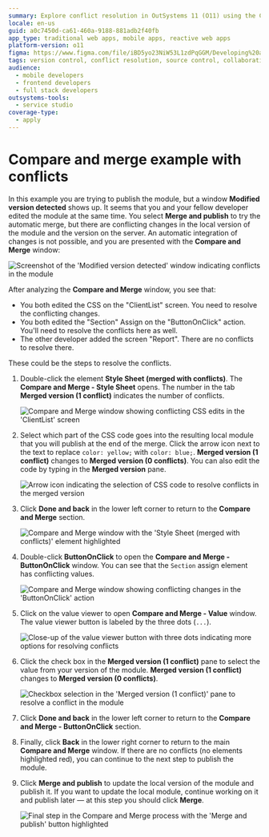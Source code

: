 ```yaml
---
summary: Explore conflict resolution in OutSystems 11 (O11) using the Compare and Merge feature for simultaneous module edits.
locale: en-us
guid: a0c7450d-ca61-460a-9188-881adb2f40fb
app_type: traditional web apps, mobile apps, reactive web apps
platform-version: o11
figma: https://www.figma.com/file/iBD5yo23NiW53L1zdPqGGM/Developing%20an%20Application?node-id=280:147
tags: version control, conflict resolution, source control, collaboration, development best practices
audience:
  - mobile developers
  - frontend developers
  - full stack developers
outsystems-tools:
  - service studio
coverage-type:
  - apply
---
```


# Compare and merge example with conflicts

In this example you are trying to publish the module, but a window **Modified version detected** shows up. It seems that you and your fellow developer edited the module at the same time. You select **Merge and publish** to try the automatic merge, but there are conflicting changes in the local version of the module and the version on the server. An automatic integration of changes is not possible, and you are presented with the **Compare and Merge** window:

![Screenshot of the 'Modified version detected' window indicating conflicts in the module](images/conflicts-detected.png "Conflicts Detected Window")

After analyzing the **Compare and Merge** window, you see that:

* You both edited the CSS on the "ClientList" screen. You need to resolve the conflicting changes.
* You both edited the "Section" Assign on the "ButtonOnClick" action. You'll need to resolve the conflicts here as well.
* The other developer added the screen "Report". There are no conflicts to resolve there.

These could be the steps to resolve the conflicts.

1. Double-click the element **Style Sheet (merged with conflicts)**. The **Compare and Merge - Style Sheet** opens. The number in the tab **Merged version (1 conflict)** indicates the number of conflicts.

    ![Compare and Merge window showing conflicting CSS edits in the 'ClientList' screen](images/conflicts-text.png "Compare and Merge - Style Sheet")

1. Select which part of the CSS code goes into the resulting local module that you will publish at the end of the merge. Click the arrow icon next to the text to replace `color: yellow;` with  `color: blue;`. **Merged version (1 conflict)** changes to  **Merged version (0 conflicts)**. You can also edit the code by typing in the **Merged version** pane.

    ![Arrow icon indicating the selection of CSS code to resolve conflicts in the merged version](images/conflicts-text-orange-arrow.png "Resolving CSS Conflicts")

1. Click **Done and back** in the lower left corner to return to the **Compare and Merge** section.

    ![Compare and Merge window with the 'Style Sheet (merged with conflicts)' element highlighted](images/merge-example-compare-ss.png "Compare and Merge Section")

1. Double-click **ButtonOnClick** to open the **Compare and Merge - ButtonOnClick** window. You can see that the `Section` assign element has conflicting values.

    ![Compare and Merge window showing conflicting changes in the 'ButtonOnClick' action](images/visual-element-changes.png "Compare and Merge - ButtonOnClick")

1. Click on the value viewer to open **Compare and Merge - Value** window. The value viewer button is labeled by the three dots (`...`).

    ![Close-up of the value viewer button with three dots indicating more options for resolving conflicts](images/visual-element-value-viewer-button.png "Value Viewer Button")

1. Click the check box in the  **Merged version (1 conflict)** pane to select the value from your version of the module. **Merged version (1 conflict)** changes to **Merged version (0 conflicts)**.

    ![Checkbox selection in the 'Merged version (1 conflict)' pane to resolve a conflict in the module](images/text-changes-checkbox.png "Selecting Merged Version Value")

1. Click **Done and back** in the lower left corner to return to the **Compare and Merge - ButtonOnClick** section.

1. Finally, click **Back** in the lower right corner to return to the main **Compare and Merge** window. If there are no conflicts (no elements highlighted red), you can continue to the next step to publish the module.

1. Click **Merge and publish** to update the local version of the module and publish it. If you want to update the local module, continue working on it and publish later — at this step you should click **Merge**.

    ![Final step in the Compare and Merge process with the 'Merge and publish' button highlighted](images/merge-complete.png "Merge and Publish Completion")
